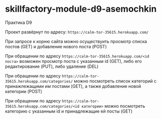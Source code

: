 # skillfactory-module-d9-asemochkin
Практика D9

Проект развёрнут по адресу:
```https://calm-tor-35615.herokuapp.com/```

При запросе к корню сайта можно осуществуить просмотр списка постов (GET) и добавление нового поста (POST)

При обращении по адресу ```https://calm-tor-35615.herokuapp.com/<id поста>``` возможен просмотр поста с указанным id (GET), либо его редактирование (PUT), либо удаление (DEL)

При обращении по адресу ```https://calm-tor-35615.herokuapp.com/categories/``` можно посмотреть список категорий с принажлежащими им постами (GET), а также добавление новой категории (POST)

При обращении по адресу ```https://calm-tor-35615.herokuapp.com/categories/<id категории>``` можно посмотреть категорию с указанным id и принадлежащие ей посты (GET)

